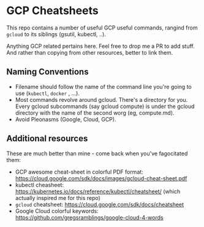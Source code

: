 # GCP Cheatsheets

This repo contains a number of useful GCP useful commands, 
rangind from `gcloud` to its siblings (gsutil, kubectl, ..).

Anything GCP related pertains here. Feel free to drop me a PR to add stuff. And rather than copying from other resources, better to link them.

## Naming Conventions

* Filename should follow the name of the command line you're going to use (`kubectl`, `docker` , ...).
* Most commands revolve around gcloud. There's a directory for you. Every gcloud subcommands (say gcloud compute) is under
  the gcloud directory with the name of the second worg (eg, compute.md).
* Avoid Pleonasms (Google, Cloud, GCP).
 
## Additional resources

These are much better than mine - come back when you've fagocitated them:

* GCP awesome cheat-sheet in colorful PDF format: https://cloud.google.com/sdk/docs/images/gcloud-cheat-sheet.pdf
* kubectl cheasheet: https://kubernetes.io/docs/reference/kubectl/cheatsheet/ (which actually inspired me for this repo)
* `gcloud` cheatsheet: https://cloud.google.com/sdk/docs/cheatsheet
* Google Cloud colorful keywords: https://github.com/gregsramblings/google-cloud-4-words

